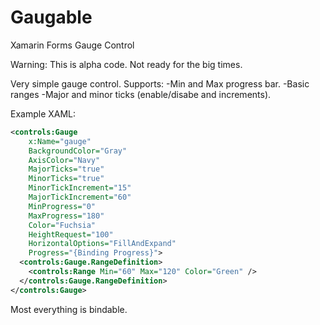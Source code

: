 # Gaugable
Xamarin Forms Gauge Control

Warning: This is alpha code. Not ready for the big times.

Very simple gauge control. Supports:
-Min and Max progress bar.
-Basic ranges
-Major and minor ticks (enable/disabe and increments).

Example XAML:
```XML
<controls:Gauge
    x:Name="gauge"
    BackgroundColor="Gray"
    AxisColor="Navy" 
    MajorTicks="true" 
    MinorTicks="true" 
    MinorTickIncrement="15" 
    MajorTickIncrement="60" 
    MinProgress="0" 
    MaxProgress="180" 
    Color="Fuchsia" 
    HeightRequest="100" 
    HorizontalOptions="FillAndExpand" 
    Progress="{Binding Progress}">
  <controls:Gauge.RangeDefinition>
    <controls:Range Min="60" Max="120" Color="Green" />
  </controls:Gauge.RangeDefinition>
</controls:Gauge>
```

Most everything is bindable.

